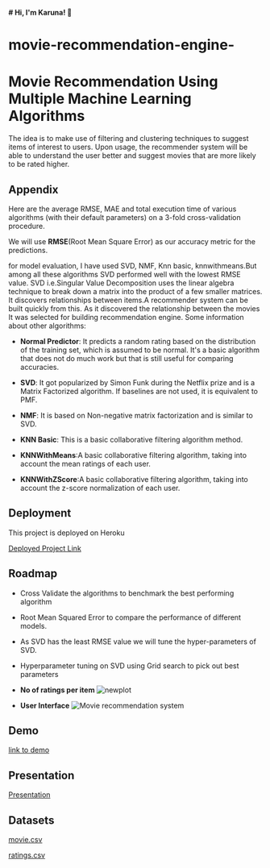 **# Hi, I'm Karuna! 👋**

# movie-recommendation-engine-



# Movie Recommendation Using Multiple Machine Learning Algorithms


The idea is to make use of filtering and clustering techniques to suggest items of interest to users.
Upon usage, the recommender system will be able to understand the user better and suggest movies that are more likely to be rated higher.
## Appendix

Here are the average RMSE, MAE and total execution time of various algorithms (with their default parameters) on a 3-fold cross-validation procedure.

We will use __RMSE__(Root Mean Square Error) as our accuracy metric for the predictions.

for model evaluation, I have used SVD, NMF, Knn basic, knnwithmeans.But among all these algorithms SVD performed well with the lowest RMSE  value.
SVD i.e.Singular Value Decomposition uses the linear algebra technique to break down a matrix into the product of a few smaller matrices. It discovers relationships between items.A recommender system can be built quickly from this. As it discovered the relationship between the movies It was selected for building recommendation engine.
Some information about other algorithms:

-  __Normal Predictor__: It predicts a random rating based on the distribution of the training set, which is assumed to be normal. It's a basic algorithm that does not do much work but that is still useful for comparing accuracies.

- __SVD__: It got popularized by Simon Funk during the Netflix prize and is a Matrix Factorized algorithm. If baselines are not used, it is equivalent to PMF.

- __NMF__: It is based on Non-negative matrix factorization and is similar to SVD.

- __KNN Basic__: This is a basic collaborative filtering algorithm method.

- __KNNWithMeans__:A basic collaborative filtering algorithm, taking into account the mean ratings of each user.
	
- __KNNWithZScore__:A basic collaborative filtering algorithm, taking into account the z-score normalization of each user.

## Deployment

This project is deployed on Heroku


[Deployed Project Link](https://movie-recommendation-engine-01.herokuapp.com/)
## Roadmap

- Cross Validate the algorithms to benchmark the best performing algorithm


- Root Mean Squared Error to compare the performance of different models.
- As SVD has the least RMSE value we will tune the hyper-parameters of SVD.

- Hyperparameter tuning on SVD using Grid search to pick out best parameters
- __No of ratings per item__
![newplot](https://user-images.githubusercontent.com/90612970/170855992-a57e0000-94e5-40ff-89d1-7afa1fab84c7.png)
- __User Interface__
![Movie recommendation system](https://user-images.githubusercontent.com/90612970/170856109-6b8d32cb-4b2b-4cad-857b-c77500cb3aaf.png)
## Demo

[link to demo](https://youtu.be/HpDNz0k8GP4)


## Presentation

[Presentation](https://www.canva.com/design/DAFB9pE8he8/C3QAQrCcVTupONYWyxXiKw/view?utm_content=DAFB9pE8he8&utm_campaign=designshare&utm_medium=link&utm_source=publishsharelink)


## Datasets

[movie.csv](https://docs.google.com/spreadsheets/d/1PosdcPTZXtHm3TUzZ-v4-WJUCwj6OMvzdoB_A_voqnU/edit?usp=sharing)

[ratings.csv](https://docs.google.com/spreadsheets/d/1jef371IQpU5PCf0oY4AcWrjDYeal5-8H58t1VcXOBgo/edit?usp=sharing)
